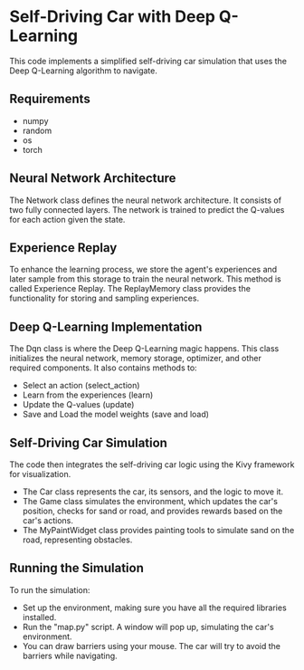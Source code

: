 # Self-Driving Car with Deep Q-Learning

This code implements a simplified self-driving car simulation that uses the Deep Q-Learning algorithm to navigate.

## Requirements
- numpy
- random
- os
- torch
## Neural Network Architecture
The Network class defines the neural network architecture. It consists of two fully connected layers. The network is trained to predict the Q-values for each action given the state.

## Experience Replay
To enhance the learning process, we store the agent's experiences and later sample from this storage to train the neural network. This method is called Experience Replay. The ReplayMemory class provides the functionality for storing and sampling experiences.

## Deep Q-Learning Implementation
The Dqn class is where the Deep Q-Learning magic happens. This class initializes the neural network, memory storage, optimizer, and other required components. It also contains methods to:

- Select an action (select_action)
- Learn from the experiences (learn)
- Update the Q-values (update)
- Save and Load the model weights (save and load)
  
## Self-Driving Car Simulation
The code then integrates the self-driving car logic using the Kivy framework for visualization.

- The Car class represents the car, its sensors, and the logic to move it.
- The Game class simulates the environment, which updates the car's position, checks for sand or road, and provides rewards based on the car's actions.
- The MyPaintWidget class provides painting tools to simulate sand on the road, representing obstacles.

## Running the Simulation
To run the simulation:

- Set up the environment, making sure you have all the required libraries installed.
- Run the "map.py" script. A window will pop up, simulating the car's environment.
- You can draw barriers using your mouse. The car will try to avoid the barriers while navigating.
